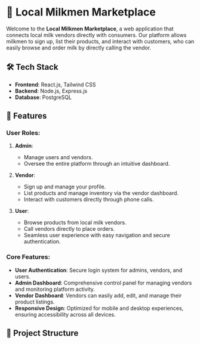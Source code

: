 # 🥛 Local Milkmen Marketplace

Welcome to the **Local Milkmen Marketplace**, a web application that connects local milk vendors directly with consumers. Our platform allows milkmen to sign up, list their products, and interact with customers, who can easily browse and order milk by directly calling the vendor.

## 🛠️ Tech Stack

- **Frontend**: React.js, Tailwind CSS
- **Backend**: Node.js, Express.js
- **Database**: PostgreSQL

## 🚀 Features

### User Roles:
1. **Admin**:
   - Manage users and vendors.
   - Oversee the entire platform through an intuitive dashboard.
   
2. **Vendor**:
   - Sign up and manage your profile.
   - List products and manage inventory via the vendor dashboard.
   - Interact with customers directly through phone calls.

3. **User**:
   - Browse products from local milk vendors.
   - Call vendors directly to place orders.
   - Seamless user experience with easy navigation and secure authentication.

### Core Features:
- **User Authentication**: Secure login system for admins, vendors, and users.
- **Admin Dashboard**: Comprehensive control panel for managing vendors and monitoring platform activity.
- **Vendor Dashboard**: Vendors can easily add, edit, and manage their product listings.
- **Responsive Design**: Optimized for mobile and desktop experiences, ensuring accessibility across all devices.

## 📂 Project Structure

